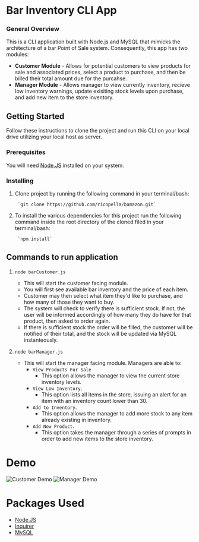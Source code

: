 # Bar Inventory CLI App

### General Overview

This is a CLI application built with Node.js and MySQL that mimicks the architecture of a bar Point of Sale system.  Consequently, this app has two modules:

* **Customer Module** - Allows for potential customers to view products for sale and associated prices, select a product to purchase, and then be billed their total amount due for the purcahse.
* **Manager Module** - Allows manager to view currently inventory, recieve low inventory warnings, update exisiting stock levels upon purchase, and add new item to the store inventory.

## Getting Started

Follow these instructions to clone the project and run this CLI on your local drive utilizing your local host as server.

### Prerequisites

You will need [Node.JS](https://www.npmjs.com/) installed on your system.

### Installing

1. Clone project by running the following command in your terminal/bash: 

        `git clone https://github.com/ricopella/bamazon.git`

2. To install the various dependencies for this project run the following command inside the root directory of the cloned filed in your terminal/bash:

        `npm install`

## Commands to run application

1. `node barCustomer.js`

    * This will start the customer facing module.
    * You will first see available bar inventory and the price of each item.
    * Customer may then select what item they'd like to purchase, and how many of those they want to buy.
    * The system will check to verify there is sufficient stock.  If not, the user will be informed accordingly of how many they do have for that product, then asked to order again.
    * If there is sufficient stock the order will be filled, the customer will be notified of their total, and the stock will be updated via MySQL instanteously.
    

2. `node barManager.js`

    * This will start the manager facing module. Managers are able to:
        * `View Products For Sale`
            * This option allows the manager to view the current store inventory levels.
        * `View Low Inventory`.
            * This option lists all items in the store, issuing an alert for an item with an inventory count lower than 30.
        * `Add to Inventory`.
            * This option allows the manager to add more stock to any item already existing in inventory.
        * `Add New Product`.
            * This option takes the manager through a series of prompts in order to add new items to the store inventory.

# Demo

  ![Customer Demo](https://youtu.be/MwTwY7-IbmE) 
  ![Manager Demo](https://youtu.be/ZmSQRwAKQno)

# Packages Used

* [Node.JS](https://www.npmjs.com/)
* [Inquirer](https://www.npmjs.com/package/inquirer)
* [MySQL](https://www.npmjs.com/package/mysql)
